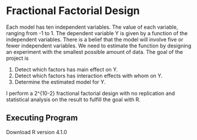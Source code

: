 # Fractional Factorial Design

Each model has ten independent variables. The value of each variable, ranging from -1 to 1. The dependent variable Y is given by a function of the independent variables. There is a belief that the model will involve five or fewer independent variables. We need to estimate the function by designing an experiment with the smallest possible amount of data. The goal of the project is 

1. Detect which factors has main effect on Y.
2. Detect which factors has interaction effects with whom on Y.
3. Determine the estimated model for Y.  

I perform a 2^{10-2} fractional factorial design with no replication and statistical analysis on the result to fulfill the goal with R. 


## Executing Program
Download R version 4.1.0

